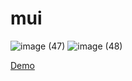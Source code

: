 # mui


![image (47)](https://github.com/user-attachments/assets/933d6275-f64f-412d-8fab-9e8692376755)
![image (48)](https://github.com/user-attachments/assets/fe153d63-6ca3-409b-84ec-ebe5ee055ca3)

 [Demo](https://mui-admin-panel-ows2.vercel.app/)
